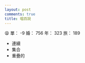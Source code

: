 ```yaml
---
layout: post
comments: true
title: 唱百說
---
```


:tired_face: 單： -9 婚： 756 年： 323 旅： 189

- 連續
- 集合
- 重疊的

